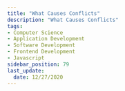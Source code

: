 ```yaml
---
title: "What Causes Conflicts"
description: "What Causes Conflicts"
tags: 
- Computer Science
- Application Development
- Software Development
- Frontend Development
- Javascript
sidebar_position: 79
last_update:
  date: 12/27/2020
---
```

